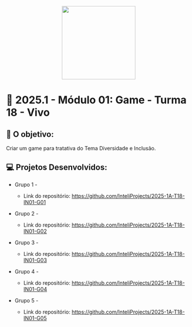 <div align="center">
    <img src="https://encrypted-tbn0.gstatic.com/images?q=tbn:ANd9GcSMo9NZXwGh8KYmuSK89e5JQLghKqrY9QUjgQ&s"  width="200">
</div>


# 🙋 2025.1  - Módulo 01: Game - Turma 18 - Vivo


## 🎯 O objetivo:
Criar um game para tratativa do Tema Diversidade e Inclusão.

## 💻 Projetos Desenvolvidos: 

- Grupo 1 - 
  - Link do repositório: https://github.com/InteliProjects/2025-1A-T18-IN01-G01

- Grupo 2 - 
  - Link do repositório: https://github.com/InteliProjects/2025-1A-T18-IN01-G02

- Grupo 3 -  
  - Link do repositório: https://github.com/InteliProjects/2025-1A-T18-IN01-G03
- Grupo 4 - 
  - Link do repositório: https://github.com/InteliProjects/2025-1A-T18-IN01-G04

- Grupo 5 - 
  - Link do repositório: https://github.com/InteliProjects/2025-1A-T18-IN01-G05
